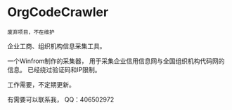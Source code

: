 # OrgCodeCrawler
    废弃项目，不在维护
企业工商、组织机构信息采集工具。

一个Winfrom制作的采集器，
用于采集企业信用信息网与全国组织机构代码网的信息。
已经绕过验证码和IP限制。

工作需要，不定期更新。

有需要可以联系我，
QQ：406502972
